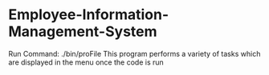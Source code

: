 # Employee-Information-Management-System
Run Command: ./bin/proFile
This program performs a variety of tasks which are displayed in the menu once the code is run
